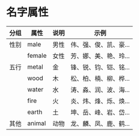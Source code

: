 # 名字属性

| 分组  | 属性  | 说明  | 示例  |
|------|------|------|------|
| 性别  | male  | 男性  | 伟、强、俊、凯、豪... |
|   | female | 女性  | 芳、娜、美、艳、玲... |
| 五行  | metal  | 金  | 锋、锐、钧、铠、铭... |
|   | wood   | 木  | 松、柏、楠、柳、桦... |
|   | water  | 水  | 涛、淼、润、波、海... |
|   | fire   | 火  | 炎、炜、烽、烁、焕... |
|   | earth  | 土  | 坤、岳、峰、岩、岱... |
| 其他  | animal  | 动物  | 龙、麟、凤、鹿、鹤... |
